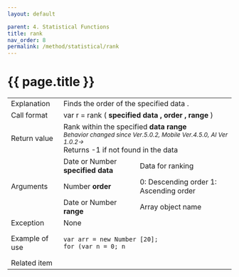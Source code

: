```yaml
---
layout: default

parent: 4. Statistical Functions
title: rank
nav_order: 8
permalink: /method/statistical/rank
---
```




# {{ page.title }}

<table>
  <tr>
    <td>Explanation</td>
    <td colspan="2">Finds the order of the specified data .</td>
  </tr>
  <tr>
    <td>Call format</td>
    <td colspan="2">var  r = rank  ( <b>specified data , order , range </b> )</td>
  </tr>
  <tr>
    <td>Return value</td>
    <td colspan="2">Rank within the specified  <b>data range</b> <br> <small><i>Behavior changed since Ver.5.0.2, Mobile Ver.4.5.0, AI Ver 1.0.2-></i></small> <br>Returns -1 if not found in the data</td>
  </tr>  
   <tr>
    <td rowspan="4">Arguments</td>
    <td>Date or Number <b>specified data</b></td>
    <td>Data for ranking</td>
  </tr>
  <tr>
    <td>Number  <b>order</b></td>
    <td> 0: Descending order  1: Ascending order</td>
  </tr>
  <tr>
    <td>Date or Number <b>range</b></td>
    <td>Array object name</td>
  </tr>
  <tr>
  <tr>
    <td>Exception</td>
    <td colspan="2">None</td>
  </tr>
  <tr>
    <td>Example of use</td>
    <td colspan="2"><code><pre>var arr = new Number [20];
for (var n = 0; n <arr.Length; n ++) {
arr [n] = int (rand () * 10);
print (arr [n], "");
}
print (" The value of arr [0] is " + str (arr [0]) + " . The rank is " + str (rank (arr [0], 0, arr)) + " rank ￥ n");</pre></code></td>
  </tr>
  <tr>
    <td>Related item</td>
    <td colspan="2"></td>
  </tr>





